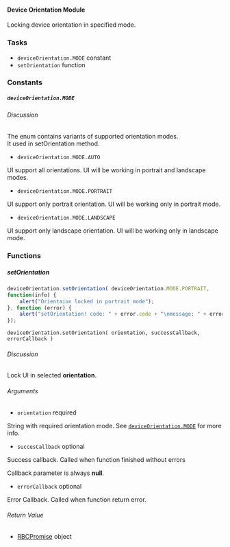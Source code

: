#### Device Orientation Module

Locking device orientation in specified mode.

### Tasks

  * `deviceOrientation.MODE` constant
  * `setOrientation` function

### Constants

##### `deviceOrientation.MODE`

###### Discussion

The enum contains variants of supported orientation modes.  
It used in setOrientation method.

  * `deviceOrientation.MODE.AUTO`

UI support all orientations. UI will be working in portrait and landscape
modes.

  * `deviceOrientation.MODE.PORTRAIT`

UI support only portrait orientation. UI will be working only in portrait
mode.

  * `deviceOrientation.MODE.LANDSCAPE`

UI support only landscape orientation. UI will be working only in landscape
mode.

### Functions

##### setOrientation

```javascript
deviceOrientation.setOrientation( deviceOrientation.MODE.PORTRAIT,
function(info) {  
    alert("Orientaion locked in portrait mode");  
}, function (error) {  
    alert("setOrientation! code: " + error.code + "\nmessage: " + error.message);  
});
```

`deviceOrientation.setOrientation( orientation, successCallback, errorCallback )`

###### Discussion

Lock UI in selected **orientation**.

###### Arguments

  * `orientation` required

String with required orientation mode. See [`deviceOrientation.MODE`](#deviceorientation.mode) for more
info.

  * `succesCallback` optional

Success callback. Called when function finished without errors

Callback parameter is always **null**.

  * `errorCallback` optional

Error Callback. Called when function return error.

###### Return Value

  * [RBCPromise](#kernel-promise) object